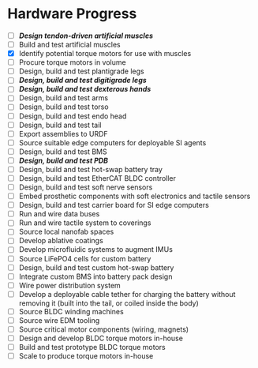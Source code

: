 # Hardware Progress

- [ ] ***Design tendon-driven artificial muscles***
- [ ] Build and test artificial muscles
- [X] Identify potential torque motors for use with muscles
- [ ] Procure torque motors in volume
- [ ] Design, build and test plantigrade legs
- [ ] ***Design, build and test digitigrade legs***
- [ ] ***Design, build and test dexterous hands***
- [ ] Design, build and test arms
- [ ] Design, build and test torso
- [ ] Design, build and test endo head
- [ ] Design, build and test tail
- [ ] Export assemblies to URDF
- [ ] Source suitable edge computers for deployable SI agents
- [ ] Design, build and test BMS
- [ ] ***Design, build and test PDB***
- [ ] Design, build and test hot-swap battery tray
- [ ] Design, build and test EtherCAT BLDC controller
- [ ] Design, build and test soft nerve sensors
- [ ] Embed prosthetic components with soft electronics and tactile sensors
- [ ] Design, build and test carrier board for SI edge computers
- [ ] Run and wire data buses 
- [ ] Run and wire tactile system to coverings
- [ ] Source local nanofab spaces
- [ ] Develop ablative coatings
- [ ] Develop microfluidic systems to augment IMUs
- [ ] Source LiFePO4 cells for custom battery
- [ ] Design, build and test custom hot-swap battery
- [ ] Integrate custom BMS into battery pack design
- [ ] Wire power distribution system 
- [ ] Develop a deployable cable tether for charging the battery without removing it (built into the tail, or coiled inside the body)
- [ ] Source BLDC winding machines
- [ ] Source wire EDM tooling
- [ ] Source critical motor components (wiring, magnets)
- [ ] Design and develop BLDC torque motors in-house
- [ ] Build and test prototype BLDC torque motors
- [ ] Scale to produce torque motors in-house
